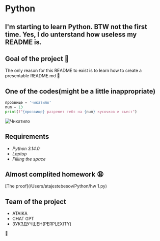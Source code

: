 # Python
## I'm starting to learn Python. BTW not the first time. Yes, I do unterstand how useless my README is.
## Goal of the project :rocket:
The only reason for this README to exist is to learn how to create a presentable README.md :thinking:
## One of the codes(might be a little inappropriate)
```python
прозвище = 'чикатило'
num = 13
print(f"{прозвище} разрежет тебя на {num} кусочков и съест")
```
![Чикатило](https://www.google.com/url?sa=i&url=https%3A%2F%2Flenta.ru%2Farticles%2F2022%2F10%2F15%2Fchikatilo%2F&psig=AOvVaw1CLhHoSb4dR9E-PE5nOo09&ust=1761554975662000&source=images&cd=vfe&opi=89978449&ved=0CBUQjRxqFwoTCNjo6_G9wZADFQAAAAAdAAAAABAE)
## Requirements
+ *Python 3.14.0*
+ *Laptop*
+ *Filling the space*

## Almost complited homework :weary:
[The proof](/Users/atajestebesov/Python/hw 1.py)
## Team of the project
+ ATAIKA
+ CHAT GPT
+ ЗУКЗДУЧШЕН(PERPLEXITY)
  
:wave:
